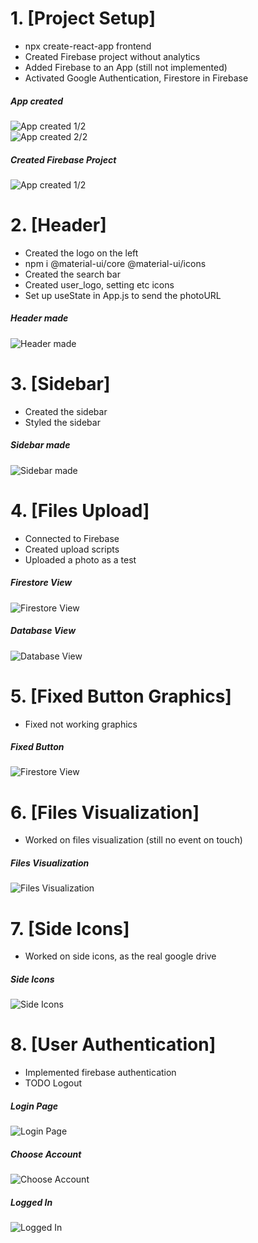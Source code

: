 # 1. [Project Setup]

- npx create-react-app frontend
- Created Firebase project without analytics
- Added Firebase to an App (still not implemented)
- Activated Google Authentication, Firestore in Firebase

##### _App created_

![App created 1/2](/doc/photos/1_1_1.PNG)<br/>
![App created 2/2](/doc/photos/1_1_2.PNG)<br/>

##### _Created Firebase Project_

![App created 1/2](/doc/photos/1_2.PNG)<br/>

# 2. [Header]

- Created the logo on the left
- npm i @material-ui/core @material-ui/icons
- Created the search bar
- Created user_logo, setting etc icons
- Set up useState in App.js to send the photoURL

##### _Header made_

![Header made](/doc/photos/2.PNG)<br/>

# 3. [Sidebar]

- Created the sidebar
- Styled the sidebar

##### _Sidebar made_

![Sidebar made](/doc/photos/3.PNG)<br/>

# 4. [Files Upload]

- Connected to Firebase
- Created upload scripts
- Uploaded a photo as a test

##### _Firestore View_

![Firestore View](/doc/photos/4_1.PNG)<br/>

##### _Database View_

![Database View](/doc/photos/4_2.PNG)<br/>

# 5. [Fixed Button Graphics]

- Fixed not working graphics

##### _Fixed Button_

![Firestore View](/doc/photos/5.PNG)<br/>

# 6. [Files Visualization]

- Worked on files visualization (still no event on touch)

##### _Files Visualization_

![Files Visualization](/doc/photos/6.PNG)<br/>

# 7. [Side Icons]

- Worked on side icons, as the real google drive

##### _Side Icons_

![Side Icons](/doc/photos/7.PNG)<br/>

# 8. [User Authentication]

- Implemented firebase authentication
- TODO Logout

##### _Login Page_

![Login Page](/doc/photos/8_1.PNG)<br/>

##### _Choose Account_

![Choose Account](/doc/photos/8_2.PNG)<br/>

##### _Logged In_

![Logged In](/doc/photos/8_3.PNG)<br/>
